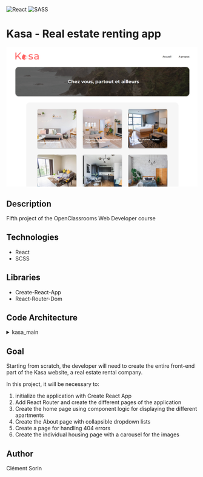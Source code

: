 ![React](https://img.shields.io/badge/react-%2320232a.svg?style=for-the-badge&logo=react&logoColor=%2361DAFB) ![SASS](https://img.shields.io/badge/SASS-hotpink.svg?style=for-the-badge&logo=SASS&logoColor=white)

# Kasa - Real estate renting app

<img src="./src/assets/kasa_screenshot.png" alt="kasa homepage screenshot" width="800" />

## Description

Fifth project of the OpenClassrooms Web Developer course

## Technologies

-   React
-   SCSS

## Libraries

-   Create-React-App
-   React-Router-Dom

## Code Architecture

<details>
    <summary>kasa_main</summary>
    <ul style="list-style-type: none">
        <li><details>
            <summary>public</summary>
            <ul style="list-style-type: none">
                <li>index.html</li>
                <li>robots.txt</li>
            </ul>
        </details></li>
        <li><details>
            <summary>src</summary>
            <ul style="list-style-type: none">
                <li><details>
                    <summary>app</summary>
                    <ul style="list-style-type: none">
                        <li><details>
                            <summary>components</summary>
                            <ul style="list-style-type: none">
                                <li>Banner.jsx</li>
                                <li>Card.jsx</li>
                                <li>Collapse.jsx</li>
                                <li>Footer.jsx</li>
                                <li>Header.jsx</li>
                                <li>Host.jsx</li>
                                <li>Rating.jsx</li>
                                <li>Slideshow.jsx</li>
                                <li>Tag.jsx</li>
                            </ul>
                        </details></li>
                        <li><details>
                            <summary>layout</summary>
                            <ul style="list-style-type: none">
                                <li>Default.jsx</li>
                            </ul>
                        </details></li>
                        <li><details>
                            <summary>pages</summary>
                            <ul style="list-style-type: none">
                                <li>About.jsx</li>
                                <li>Accomodation.jsx</li>
                                <li>Error404.jsx</li>
                                <li>Home.jsx</li>
                            </ul>
                        </details></li>
                        <li>- Routes.jsx : page router</li>
                    </ul>
                </details></li>
                <li><details>
                    <summary>assets</summary>
                    <ul style="list-style-type: none">
                        <li>arrow_back_ios-24px 2.png</li>
                        <li>coast-background.webp</li>
                        <li>lake_mountain.webp</li>
                        <li>logo-orange.png</li>
                        <li>logo-white.png</li>
                    </ul>
                </details></li>
                <li><details>
                    <summary>css</summary>
                    <ul style="list-style-type: none">
                        <li>style.css</li>
                        <li>style.css.map</li>
                    </ul>
                </details></li>
                <li><details>
                    <summary>datas</summary>
                    <ul style="list-style-type: none">
                        <li>about-content.json</li>
                        <li>accomodation.json</li>
                    </ul>
                </details></li>
                <li><details>
                    <summary>sass</summary>
                    <ul style="list-style-type: none">
                        <li><details>
                            <summary>base</summary>
                            <ul style="list-style-type: none">
                                - _base.scss</br>
                                - _variables.scss
                            </ul>
                        </details></li>
                        <li><details>
                            <summary>components</summary>
                            <ul style="list-style-type: none">
                                <li>Banner.scss</li>
                                <li>Card.scss</li>
                                <li>Collapse.scss</li>
                                <li>Footer.scss</li>
                                <li>Header.scss</li>
                                <li>Host.scss</li>
                                <li>Rating.scss</li>
                                <li>Slideshow.scss</li>
                                <li>Tag.scss</li>
                            </ul>
                        </details></li>
                        <li><details>
                            <summary>layout</summary>
                            <ul style="list-style-type: none">
                                <li>Default.scss</li>
                            </ul>
                        </details></li>
                        <li><details>
                            <summary>pages</summary>
                            <ul style="list-style-type: none">
                                <li>About.scss</li>
                                <li>Accomodation.scss</li>
                                <li>Error404.scss</li>
                                <li>Home.scss</li>
                            </ul>
                        </details></li>
                        <li>main.scss</li>
                    </ul>
                </details></li>
                <li>index.jsx : main root file</li>
            </ul>
        </details></li>
        <li>package.json</li>
        <li>package-lock.json</li>
        <li>gitignore</li>
    </ul>
</details>

## Goal

Starting from scratch, the developer will need to create the entire front-end part of the Kasa website, a real estate rental company.

In this project, it will be necessary to:

1. initialize the application with Create React App
2. Add React Router and create the different pages of the application
3. Create the home page using component logic for displaying the different apartments
4. Create the About page with collapsible dropdown lists
5. Create a page for handling 404 errors
6. Create the individual housing page with a carousel for the images

## Author

Clément Sorin
